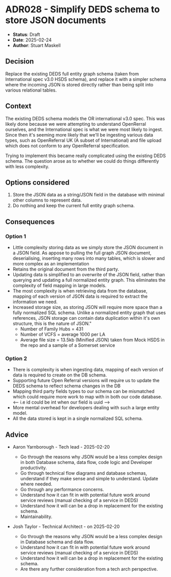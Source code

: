 # ADR028 - Simplify DEDS schema to store JSON documents

- **Status**: Draft
- **Date**: 2025-02-24
- **Author**: Stuart Maskell

## Decision

Replace the existing DEDS full entity graph schema (taken from International spec v3.0 HSDS schema), and replace it with a simpler schema where the incoming JSON is stored directly rather than being split into various relational tables.

## Context

The existing DEDS schema models the OR international v3.0 spec. This was likely done because we were attempting to understand OpenRerral ourselves, and the International spec is what we were most likely to ingest. Since then it's seeming more likely that we'll be ingesting various data types, such as OpenReferral UK (A subset of International) and file upload which does not conform to any OpenReferral specification. 

Trying to implement this became really complicated using the existing DEDS schema. The question arose as to whether we could do things differently with less complexity. 

## Options considered

1. Store the JSON data as a string/JSON field in the database with minimal other columns to represent data.
2. Do nothing and keep the current full entity graph schema.

## Consequences

### Option 1

- Little complexity storing data as we simply store the JSON document in a JSON field. As appose to pulling the full graph JSON document, deserialising, inserting many rows into many tables, which is slower and more complex as an implementation
- Retains the original document from the third party.
- Updating data is simplified to an overwrite of the JSON field, rather than querying and updating a full normalized entity graph. This eliminates the complexity of field mapping in large models.
- The most complexity is when retrieving data from the database, mapping of each version of JSON data is required to extract the information we need.
- Increased storage size, as storing JSON will require more space than a fully normalized SQL schema. Unlike a normalized entity graph that uses references, JSON storage can contain data duplication within it's own structure, this is the nature of JSON."
    - Number of Family Hubs = 431
    - Number of VCFS = average 1000 per LA
    - Average file size = 13.5kb (Minified JSON) taken from Mock HSDS in the repo and a sample of a Somerset service

### Option 2

- There is complexity is when ingesting data, mapping of each version of data is required to create on the DB schema.
- Supporting future Open Referral versions will require us to update the DEDS schema to reflect schema changes in the DB
- Mapping third party fields types to our schema can be mismatched which could require more work to map with in both our code database. <-- i.e id could be int when our field is uuid -->
- More mental overhead for developers dealing with such a large entity model.
- All the data stored is kept in a single normalized SQL schema.

## Advice

- Aaron Yarnborough - Tech lead - 2025-02-20
    - Go through the reasons why JSON would be a less complex design in both Database schema, data flow, code logic and Developer productivity. 
    - Go through technical flow diagrams and database schemas, understand if they make sense and simple to understand. Update where needed.
    - Go through any performance concerns.
    - Understand how it can fit in with potential future work around service reviews (manual checking of a service in DEDS)
    - Understand how it will can be a drop in replacement for the existing schema.
    - Maintainability.

- Josh Taylor - Technical Architect - on 2025-02-20
    - Go through the reasons why JSON would be a less complex design in Database schema and data flow.
    - Understand how it can fit in with potential future work around service reviews (manual checking of a service in DEDS)
    - Understand how it will can be a drop in replacement for the existing schema.
    - Are there any further consideration from a tech arch perspective.
